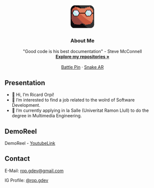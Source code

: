 <br />
<p align="center">
  <a href="https://https://github.com/RicardOP-gdev/RicardOP-gdev">
    <img src="PersonalLogo.png" alt="Logo" width="80" height="80">
  </a>

  <h3 align="center">About Me</h3>

  <p align="center">
"Good code is his best documentation"
- Steve McConnell 
    <br />
    <a href="https://github.com/RicardOP-gdev?tab=repositories"><strong>Explore my repositories »</strong></a>
    <br />
    <br />
    <a href="https://github.com/RicardOP-gdev/BattlePin">Battle Pin</a>
    ·
    <a href="https://github.com/RicardOP-gdev/SnakeAR">Snake AR</a>
  </p>
</p>

<!-- PRESENTATION -->
## Presentation

- 👋 Hi, I’m Ricard Orpí!
- 👀 I’m interested to find a job related to the wolrd of Software Development.
- 🌱 I’m currently applying in la Salle (Univeritat Ramon Llull) to do the degree in Multimedia Engineering.

<!-- REEL -->
## DemoReel

DemoReel - [YoutubeLink](https://youtu.be/LbHoayk5W70)

<!-- CONTACT -->
## Contact

E-Mail: rop.gdev@gmail.com

IG Profile: [@rop.gdev](https://www.instagram.com/rop.gdev/)
